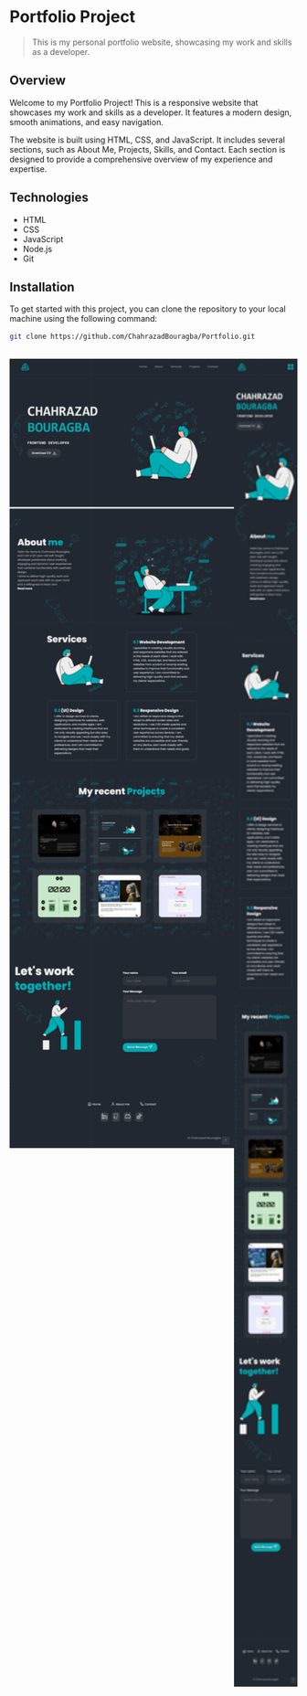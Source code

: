 # Portfolio Project

> This is my personal portfolio website, showcasing my work and skills as a developer.


## Overview

Welcome to my Portfolio Project! This is a responsive website that showcases my work and skills as a developer. It features a modern design, smooth animations, and easy navigation.

The website is built using HTML, CSS, and JavaScript. It includes several sections, such as About Me, Projects, Skills, and Contact. Each section is designed to provide a comprehensive overview of my experience and expertise.

## Technologies

- HTML
- CSS
- JavaScript
- Node.js
- Git

## Installation

To get started with this project, you can clone the repository to your local machine using the following command:

```bash
git clone https://github.com/ChahrazadBouragba/Portfolio.git
```
<br>

<div align="center" style="display: flex; align-items: flex-start;">
  <img src="./img/Document.png" alt="Image 1" width="600" margin-bottom="20rem"  />
  <img src="./img/Document (1).png" alt="Image 2" width="170" />
</div>


<!-- ![Portfolio Project Banner](./img/Document.png) -->

